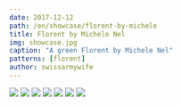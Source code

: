 ```yaml
---
date: 2017-12-12
path: /en/showcase/florent-by-michele
title: Florent by Michele Nel
img: showcase.jpg
caption: "A green Florent by Michele Nel"
patterns: [florent]
author: swissarmywife
---
```


![](/img/showcase/florent-by-michele/24.jpg)
![](/img/showcase/florent-by-michele/25.jpg)
![](/img/showcase/florent-by-michele/27.jpg)
![](/img/showcase/florent-by-michele/31.jpg)
![](/img/showcase/florent-by-michele/38.jpg)
![](/img/showcase/florent-by-michele/43.jpg)
![](/img/showcase/florent-by-michele/46.jpg)

